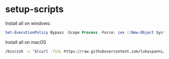 # setup-scripts

Install all on windows:

```PowerShell
Set-ExecutionPolicy Bypass -Scope Process -Force; iex ((New-Object System.Net.WebClient).DownloadString('https://raw.githubusercontent.com/lukaspanni/setup-scripts/main/setup-windows.ps1'))
```


Install all on macOS

```bash
/bin/zsh -c "$(curl -fsSL https://raw.githubusercontent.com/lukaspanni/setup-scripts/main/install.sh)"
```